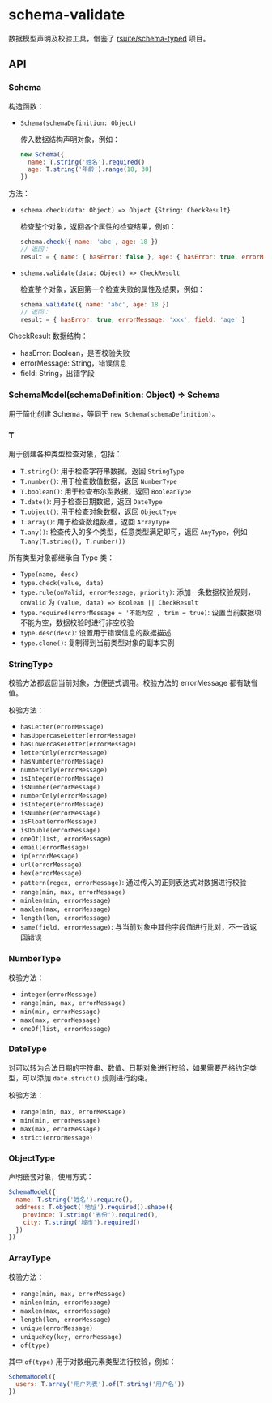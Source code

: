 # schema-validate

数据模型声明及校验工具，借鉴了 [rsuite/schema-typed](https://github.com/rsuite/schema-typed) 项目。

## API

### Schema

构造函数：

- ```Schema(schemaDefinition: Object)```

  传入数据结构声明对象，例如：

  ```js
  new Schema({
    name: T.string('姓名').required()
    age: T.string('年龄').range(18, 30)
  })
  ```

方法：

- ```schema.check(data: Object) => Object {String: CheckResult}```

  检查整个对象，返回各个属性的检查结果，例如：

  ```js
  schema.check({ name: 'abc', age: 18 })
  // 返回：
  result = { name: { hasError: false }, age: { hasError: true, errorMessage: 'xxx' } }
  ```

- ```schema.validate(data: Object) => CheckResult```

  检查整个对象，返回第一个检查失败的属性及结果，例如：
  
  ```js
  schema.validate({ name: 'abc', age: 18 })
  // 返回：
  result = { hasError: true, errorMessage: 'xxx', field: 'age' }
  ```

CheckResult 数据结构：
- hasError: Boolean，是否校验失败
- errorMessage: String，错误信息
- field: String，出错字段

### SchemaModel(schemaDefinition: Object) => Schema

用于简化创建 Schema，等同于 ```new Schema(schemaDefinition)```。

### T

用于创建各种类型检查对象，包括：

- ```T.string()```: 用于检查字符串数据，返回 ```StringType```
- ```T.number()```: 用于检查数值数据，返回 ```NumberType```
- ```T.boolean()```: 用于检查布尔型数据，返回 ```BooleanType```
- ```T.date()```: 用于检查日期数据，返回 ```DateType```
- ```T.object()```: 用于检查对象数据，返回 ```ObjectType```
- ```T.array()```: 用于检查数组数据，返回 ```ArrayType```
- ```T.any()```: 检查传入的多个类型，任意类型满足即可，返回 ```AnyType```，例如 ```T.any(T.string(), T.number())```

所有类型对象都继承自 Type 类：

- ```Type(name, desc)```
- ```type.check(value, data)```
- ```type.rule(onValid, errorMessage, priority)```: 添加一条数据校验规则，```onValid``` 为 ```(value, data) => Boolean || CheckResult```
- ```type.required(errorMessage = '不能为空', trim = true)```: 设置当前数据项不能为空，数据校验时进行非空校验
- ```type.desc(desc)```: 设置用于错误信息的数据描述
- ```type.clone()```: 复制得到当前类型对象的副本实例

### StringType

校验方法都返回当前对象，方便链式调用。校验方法的 errorMessage 都有缺省值。

校验方法：
- ```hasLetter(errorMessage)```
- ```hasUppercaseLetter(errorMessage)```
- ```hasLowercaseLetter(errorMessage)```
- ```letterOnly(errorMessage)```
- ```hasNumber(errorMessage)```
- ```numberOnly(errorMessage)```
- ```isInteger(errorMessage)```
- ```isNumber(errorMessage)```
- ```numberOnly(errorMessage)```
- ```isInteger(errorMessage)```
- ```isNumber(errorMessage)```
- ```isFloat(errorMessage)```
- ```isDouble(errorMessage)```
- ```oneOf(list, errorMessage)```
- ```email(errorMessage)```
- ```ip(errorMessage)```
- ```url(errorMessage)```
- ```hex(errorMessage)```
- ```pattern(regex, errorMessage)```: 通过传入的正则表达式对数据进行校验
- ```range(min, max, errorMessage)```
- ```minlen(min, errorMessage)```
- ```maxlen(max, errorMessage)```
- ```length(len, errorMessage)```
- ```same(field, errorMessage)```: 与当前对象中其他字段值进行比对，不一致返回错误

### NumberType

校验方法：

- ```integer(errorMessage)```
- ```range(min, max, errorMessage)```
- ```min(min, errorMessage)```
- ```max(max, errorMessage)```
- ```oneOf(list, errorMessage)```

### DateType

对可以转为合法日期的字符串、数值、日期对象进行校验，如果需要严格约定类型，可以添加 ```date.strict()``` 规则进行约束。

校验方法：

- ```range(min, max, errorMessage)```
- ```min(min, errorMessage)```
- ```max(max, errorMessage)```
- ```strict(errorMessage)```

### ObjectType

声明嵌套对象，使用方式：

```js
SchemaModel({
  name: T.string('姓名').require(),
  address: T.object('地址').required().shape({
    province: T.string('省份').required(),
    city: T.string('城市').required()
  })
})
```

### ArrayType

校验方法：

- ```range(min, max, errorMessage)```
- ```minlen(min, errorMessage)```
- ```maxlen(max, errorMessage)```
- ```length(len, errorMessage)```
- ```unique(errorMessage)```
- ```uniqueKey(key, errorMessage)```
- ```of(type)```

其中 ```of(type)``` 用于对数组元素类型进行校验，例如：

```js
SchemaModel({
  users: T.array('用户列表').of(T.string('用户名'))
})
```
